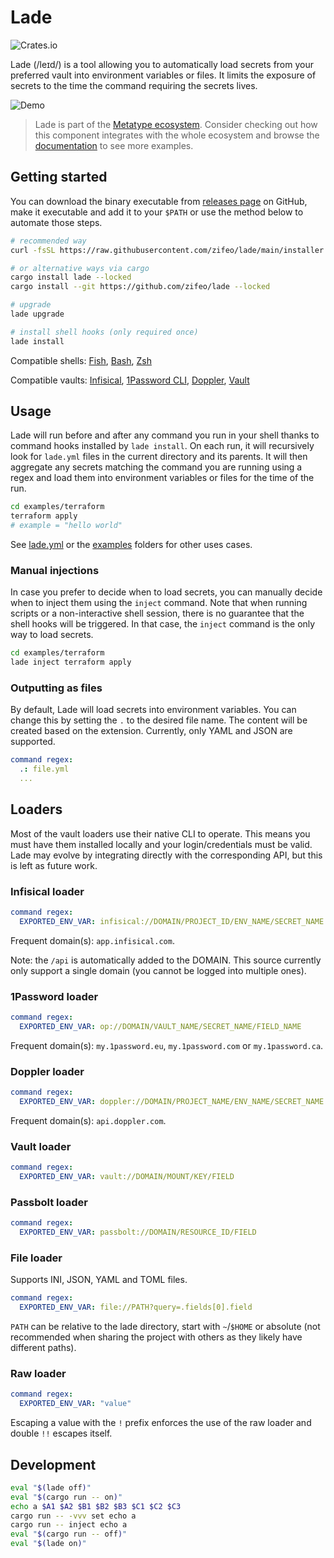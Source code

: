 # Lade

![Crates.io](https://img.shields.io/crates/v/lade)

Lade (/leɪd/) is a tool allowing you to automatically load secrets from your
preferred vault into environment variables or files. It limits the exposure of
secrets to the time the command requiring the secrets lives.

![Demo](./examples/demo.gif)

> Lade is part of the
> [Metatype ecosystem](https://github.com/metatypedev/metatype). Consider
> checking out how this component integrates with the whole ecosystem and browse
> the
> [documentation](https://metatype.dev?utm_source=github&utm_medium=readme&utm_campaign=lade)
> to see more examples.

## Getting started

You can download the binary executable from
[releases page](https://github.com/zifeo/whiz/releases/) on GitHub, make it
executable and add it to your `$PATH` or use the method below to automate those
steps.

```bash
# recommended way
curl -fsSL https://raw.githubusercontent.com/zifeo/lade/main/installer.sh | bash

# or alternative ways via cargo
cargo install lade --locked
cargo install --git https://github.com/zifeo/lade --locked

# upgrade
lade upgrade

# install shell hooks (only required once)
lade install
```

Compatible shells: [Fish](https://fishshell.com),
[Bash](https://www.gnu.org/software/bash/), [Zsh](https://zsh.sourceforge.io)

Compatible vaults: [Infisical](https://infisical.com),
[1Password CLI](https://1password.com/downloads/command-line/),
[Doppler](https://www.doppler.com), [Vault](https://github.com/hashicorp/vault)

## Usage

Lade will run before and after any command you run in your shell thanks to
command hooks installed by `lade install`. On each run, it will recursively look
for `lade.yml` files in the current directory and its parents. It will then
aggregate any secrets matching the command you are running using a regex and
load them into environment variables or files for the time of the run.

```bash
cd examples/terraform
terraform apply
# example = "hello world"
```

See [lade.yml](lade.yml) or the [examples](./examples) folders for other uses
cases.

### Manual injections

In case you prefer to decide when to load secrets, you can manually decide when
to inject them using the `inject` command. Note that when running scripts or a
non-interactive shell session, there is no guarantee that the shell hooks will
be triggered. In that case, the `inject` command is the only way to load
secrets.

```bash
cd examples/terraform
lade inject terraform apply
```

### Outputting as files

By default, Lade will load secrets into environment variables. You can change
this by setting the `.` to the desired file name. The content will be created
based on the extension. Currently, only YAML and JSON are supported.

```yaml
command regex:
  .: file.yml
  ...
```

## Loaders

Most of the vault loaders use their native CLI to operate. This means you must
have them installed locally and your login/credentials must be valid. Lade may
evolve by integrating directly with the corresponding API, but this is left as
future work.

### Infisical loader

```yaml
command regex:
  EXPORTED_ENV_VAR: infisical://DOMAIN/PROJECT_ID/ENV_NAME/SECRET_NAME
```

Frequent domain(s): `app.infisical.com`.

Note: the `/api` is automatically added to the DOMAIN. This source currently
only support a single domain (you cannot be logged into multiple ones).

### 1Password loader

```yaml
command regex:
  EXPORTED_ENV_VAR: op://DOMAIN/VAULT_NAME/SECRET_NAME/FIELD_NAME
```

Frequent domain(s): `my.1password.eu`, `my.1password.com` or `my.1password.ca`.

### Doppler loader

```yaml
command regex:
  EXPORTED_ENV_VAR: doppler://DOMAIN/PROJECT_NAME/ENV_NAME/SECRET_NAME
```

Frequent domain(s): `api.doppler.com`.

### Vault loader

```yaml
command regex:
  EXPORTED_ENV_VAR: vault://DOMAIN/MOUNT/KEY/FIELD
```

### Passbolt loader

```yaml
command regex:
  EXPORTED_ENV_VAR: passbolt://DOMAIN/RESOURCE_ID/FIELD
```

### File loader

Supports INI, JSON, YAML and TOML files.

```yaml
command regex:
  EXPORTED_ENV_VAR: file://PATH?query=.fields[0].field
```

`PATH` can be relative to the lade directory, start with `~`/`$HOME` or absolute
(not recommended when sharing the project with others as they likely have
different paths).

### Raw loader

```yaml
command regex:
  EXPORTED_ENV_VAR: "value"
```

Escaping a value with the `!` prefix enforces the use of the raw loader and
double `!!` escapes itself.

## Development

```bash
eval "$(lade off)"
eval "$(cargo run -- on)"
echo a $A1 $A2 $B1 $B2 $B3 $C1 $C2 $C3
cargo run -- -vvv set echo a
cargo run -- inject echo a
eval "$(cargo run -- off)"
eval "$(lade on)"
```
